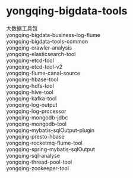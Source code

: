 # yongqing-bigdata-tools

大数据工具包
</br>
yongqing-bigdata-business-log-flume
</br>
yongqing-bigdata-tools-common
</br>
yongqing-crawler-analysis
</br>
yongqing-elasticsearch-tool
</br>
yongqing-etcd-tool
</br>
yongqing-etcd-tool-v2
</br>
yongqing-flume-canal-source
</br>
yongqing-hbase-tool
</br>
yongqing-hdfs-tool
</br>
yongqing-hive-tool
</br>
yongqing-kafka-tool
</br>
yongqing-log-output
</br>
yongqing-log-processor
</br>
yongqing-mongodb-jdbc
</br>
yongqing-mongodb-tool
</br>
yongqing-mybatis-sqlOutput-plugin
</br>
yongqing-presto-hbase
</br>
yongqing-rocketmq-flume-tool
</br>
yongqing-spring-mybatis-sqlOutput
</br>
yongqing-sql-analyse
</br>
yongqing-thread-pool-tool
</br>
yongqing-zookeeper-tool
</br>